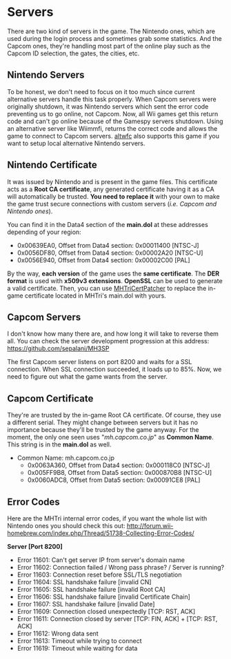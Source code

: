 # Servers
There are two kind of servers in the game. The Nintendo ones, which are used during the login process and sometimes grab some statistics. And the Capcom ones, they're handling most part of the online play such as the Capcom ID selection, the gates, the cities, etc.



Nintendo Servers
----------------
To be honest, we don't need to focus on it too much since current alternative servers handle this task properly. When Capcom servers were originally shutdown, it was Nintendo servers which sent the error code preventing us to go online, not Capcom. Now, all Wii games get this return code and can't go online because of the Gamespy servers shutdown. Using an alternative server like Wiimmfi, returns the correct code and allows the game to connect to Capcom servers. [altwfc](https://github.com/polaris-/dwc_network_server_emulator) also supports this game if you want to setup local alternative Nintendo servers.



Nintendo Certificate
--------------------
It was issued by Nintendo and is present in the game files. This certificate acts as a **Root CA certificate**, any generated certificate having it as a CA will automatically be trusted. **You need to replace it** with your own to make the game trust secure connections with custom servers (_i.e. Capcom and Nintendo ones_).

You can find it in the Data4 section of the **main.dol** at these addresses depending of your region:
 * 0x00639EA0, Offset from Data4 section: 0x00011400 [NTSC-J]
 * 0x0056DF80, Offset from Data4 section: 0x00002A20 [NTSC-U]
 * 0x0056E940, Offset from Data4 section: 0x00002C00 [PAL]

By the way, **each version** of the game uses the **same certificate**. The **DER format** is used with **x509v3 extensions**. **OpenSSL** can be used to generate a valid certificate. Then, you can use [MHTriCertPatcher](https://github.com/sepalani/MH3SP/tree/master/cert) to replace the in-game certificate located in MHTri's main.dol with yours.



Capcom Servers
--------------
I don't know how many there are, and how long it will take to reverse them all. You can check the server development progression at this address: https://github.com/sepalani/MH3SP

The first Capcom server listens on port 8200 and waits for a SSL connection. When SSL connection succeeded, it loads up to 85%. Now, we need to figure out what the game wants from the server.



Capcom Certificate
------------------
They're are trusted by the in-game Root CA certificate. Of course, they use a different serial. They might change between servers but it has no importance because they'll be trusted by the game anyway. For the moment, the only one seen uses "_mh.capcom.co.jp_" as **Common Name**. This string is in the **main.dol** as well.

 * Common Name: mh.capcom.co.jp
   * 0x0063A360, Offset from Data4 section: 0x000118C0 [NTSC-J]
   * 0x005FF9B8, Offset from Data5 section: 0x000870B8 [NTSC-U]
   * 0x0060ADC8, Offset from Data5 section: 0x00091CE8 [PAL]


Error Codes
-----------
Here are the MHTri internal error codes, if you want the whole list with Nintendo ones you should check this out: http://forum.wii-homebrew.com/index.php/Thread/51738-Collecting-Error-Codes/

**Server [Port 8200]**
 * Error 11601: Can't get server IP from server's domain name
 * Error 11602: Connection failed / Wrong pass phrase? / Server is running?
 * Error 11603: Connection reset before SSL/TLS negotiation
 * Error 11604: SSL handshake failure [invalid CN]
 * Error 11605: SSL handshake failure [invalid Root CA]
 * Error 11606: SSL handshake failure [invalid Certificate Chain]
 * Error 11607: SSL handshake failure [invalid Date]
 * Error 11609: Connection closed unexpectedly [TCP: RST, ACK]
 * Error 11611: Connection closed by server [TCP: FIN, ACK] + [TCP: RST, ACK]
 * Error 11612: Wrong data sent
 * Error 11613: Timeout while trying to connect
 * Error 11619: Timeout while waiting for data
